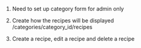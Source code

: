 1. Need to set up category form for admin only

2. Create how the recipes will be displayed 
  /categories/category_id/recipes
  
3. Create a recipe, edit a recipe and delete a recipe


